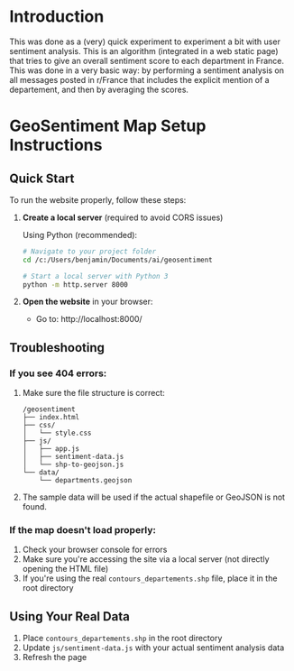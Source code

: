 # Introduction

This was done as a (very) quick experiment to experiment a bit with user sentiment analysis.
This is an algorithm (integrated in a web static page) that tries to give an overall sentiment score to each department in France.
This was done in a very basic way: by performing a sentiment analysis on all messages posted in r/France that includes the explicit mention of a departement, and then by averaging the scores.

# GeoSentiment Map Setup Instructions

## Quick Start

To run the website properly, follow these steps:

1. **Create a local server** (required to avoid CORS issues)

   Using Python (recommended):
   ```bash
   # Navigate to your project folder
   cd /c:/Users/benjamin/Documents/ai/geosentiment
   
   # Start a local server with Python 3
   python -m http.server 8000
   ```

2. **Open the website** in your browser:
   - Go to: http://localhost:8000/

## Troubleshooting

### If you see 404 errors:

1. Make sure the file structure is correct:
   ```
   /geosentiment
   ├── index.html
   ├── css/
   │   └── style.css
   ├── js/
   │   ├── app.js
   │   ├── sentiment-data.js
   │   └── shp-to-geojson.js
   └── data/
       └── departments.geojson
   ```

2. The sample data will be used if the actual shapefile or GeoJSON is not found.

### If the map doesn't load properly:

1. Check your browser console for errors
2. Make sure you're accessing the site via a local server (not directly opening the HTML file)
3. If you're using the real `contours_departements.shp` file, place it in the root directory

## Using Your Real Data

1. Place `contours_departements.shp` in the root directory
2. Update `js/sentiment-data.js` with your actual sentiment analysis data
3. Refresh the page
